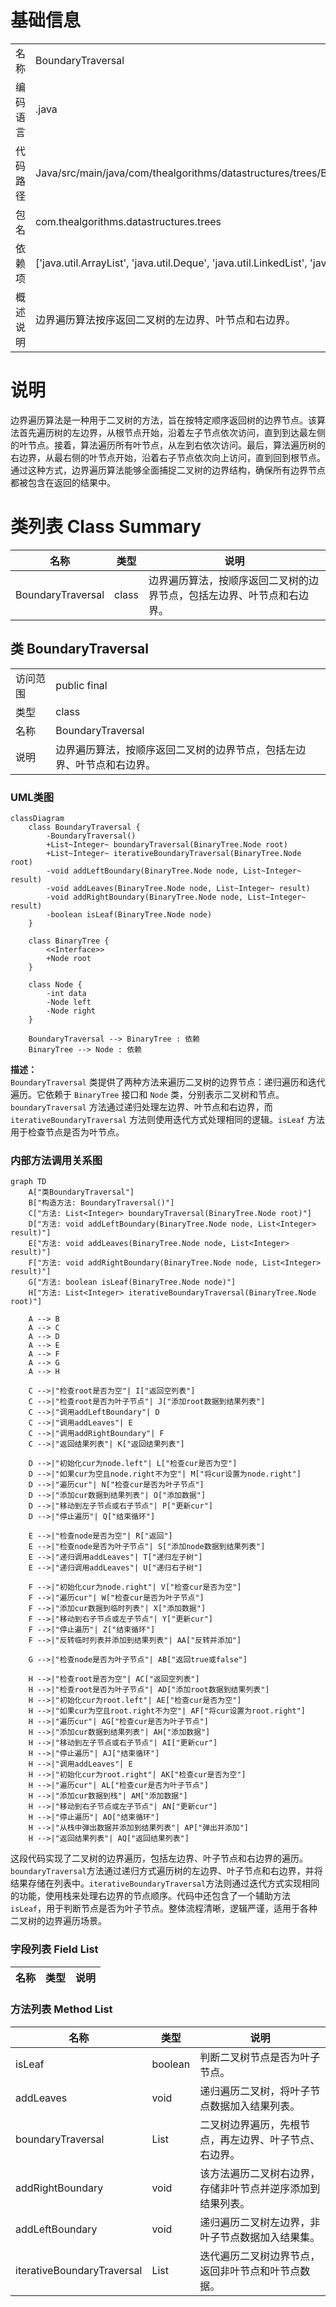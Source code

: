 # 基础信息

|      |      |
|------|------|
| 名称 | BoundaryTraversal |
| 编码语言 | .java |
| 代码路径 | Java/src/main/java/com/thealgorithms/datastructures/trees/BoundaryTraversal.java |
| 包名 | com.thealgorithms.datastructures.trees |
| 依赖项 | ['java.util.ArrayList', 'java.util.Deque', 'java.util.LinkedList', 'java.util.List'] |
| 概述说明 | 边界遍历算法按序返回二叉树的左边界、叶节点和右边界。 |

# 说明

边界遍历算法是一种用于二叉树的方法，旨在按特定顺序返回树的边界节点。该算法首先遍历树的左边界，从根节点开始，沿着左子节点依次访问，直到到达最左侧的叶节点。接着，算法遍历所有叶节点，从左到右依次访问。最后，算法遍历树的右边界，从最右侧的叶节点开始，沿着右子节点依次向上访问，直到回到根节点。通过这种方式，边界遍历算法能够全面捕捉二叉树的边界结构，确保所有边界节点都被包含在返回的结果中。

# 类列表 Class Summary

| 名称   | 类型  | 说明 |
|-------|------|-------------|
| BoundaryTraversal | class | 边界遍历算法，按顺序返回二叉树的边界节点，包括左边界、叶节点和右边界。 |



## 类 BoundaryTraversal

|      |      |
|------|------|
| 访问范围 | public final |
| 类型 | class |
| 名称 | BoundaryTraversal |
| 说明 | 边界遍历算法，按顺序返回二叉树的边界节点，包括左边界、叶节点和右边界。 |


### UML类图

```mermaid
classDiagram
    class BoundaryTraversal {
        -BoundaryTraversal()
        +List~Integer~ boundaryTraversal(BinaryTree.Node root)
        +List~Integer~ iterativeBoundaryTraversal(BinaryTree.Node root)
        -void addLeftBoundary(BinaryTree.Node node, List~Integer~ result)
        -void addLeaves(BinaryTree.Node node, List~Integer~ result)
        -void addRightBoundary(BinaryTree.Node node, List~Integer~ result)
        -boolean isLeaf(BinaryTree.Node node)
    }

    class BinaryTree {
        <<Interface>>
        +Node root
    }

    class Node {
        -int data
        -Node left
        -Node right
    }

    BoundaryTraversal --> BinaryTree : 依赖
    BinaryTree --> Node : 依赖
```

**描述：**  
`BoundaryTraversal` 类提供了两种方法来遍历二叉树的边界节点：递归遍历和迭代遍历。它依赖于 `BinaryTree` 接口和 `Node` 类，分别表示二叉树和节点。`boundaryTraversal` 方法通过递归处理左边界、叶节点和右边界，而 `iterativeBoundaryTraversal` 方法则使用迭代方式处理相同的逻辑。`isLeaf` 方法用于检查节点是否为叶节点。


### 内部方法调用关系图

```mermaid
graph TD
    A["类BoundaryTraversal"]
    B["构造方法: BoundaryTraversal()"]
    C["方法: List<Integer> boundaryTraversal(BinaryTree.Node root)"]
    D["方法: void addLeftBoundary(BinaryTree.Node node, List<Integer> result)"]
    E["方法: void addLeaves(BinaryTree.Node node, List<Integer> result)"]
    F["方法: void addRightBoundary(BinaryTree.Node node, List<Integer> result)"]
    G["方法: boolean isLeaf(BinaryTree.Node node)"]
    H["方法: List<Integer> iterativeBoundaryTraversal(BinaryTree.Node root)"]

    A --> B
    A --> C
    A --> D
    A --> E
    A --> F
    A --> G
    A --> H

    C -->|"检查root是否为空"| I["返回空列表"]
    C -->|"检查root是否为叶子节点"| J["添加root数据到结果列表"]
    C -->|"调用addLeftBoundary"| D
    C -->|"调用addLeaves"| E
    C -->|"调用addRightBoundary"| F
    C -->|"返回结果列表"| K["返回结果列表"]

    D -->|"初始化cur为node.left"| L["检查cur是否为空"]
    D -->|"如果cur为空且node.right不为空"| M["将cur设置为node.right"]
    D -->|"遍历cur"| N["检查cur是否为叶子节点"]
    D -->|"添加cur数据到结果列表"| O["添加数据"]
    D -->|"移动到左子节点或右子节点"| P["更新cur"]
    D -->|"停止遍历"| Q["结束循环"]

    E -->|"检查node是否为空"| R["返回"]
    E -->|"检查node是否为叶子节点"| S["添加node数据到结果列表"]
    E -->|"递归调用addLeaves"| T["递归左子树"]
    E -->|"递归调用addLeaves"| U["递归右子树"]

    F -->|"初始化cur为node.right"| V["检查cur是否为空"]
    F -->|"遍历cur"| W["检查cur是否为叶子节点"]
    F -->|"添加cur数据到临时列表"| X["添加数据"]
    F -->|"移动到右子节点或左子节点"| Y["更新cur"]
    F -->|"停止遍历"| Z["结束循环"]
    F -->|"反转临时列表并添加到结果列表"| AA["反转并添加"]

    G -->|"检查node是否为叶子节点"| AB["返回true或false"]

    H -->|"检查root是否为空"| AC["返回空列表"]
    H -->|"检查root是否为叶子节点"| AD["添加root数据到结果列表"]
    H -->|"初始化cur为root.left"| AE["检查cur是否为空"]
    H -->|"如果cur为空且root.right不为空"| AF["将cur设置为root.right"]
    H -->|"遍历cur"| AG["检查cur是否为叶子节点"]
    H -->|"添加cur数据到结果列表"| AH["添加数据"]
    H -->|"移动到左子节点或右子节点"| AI["更新cur"]
    H -->|"停止遍历"| AJ["结束循环"]
    H -->|"调用addLeaves"| E
    H -->|"初始化cur为root.right"| AK["检查cur是否为空"]
    H -->|"遍历cur"| AL["检查cur是否为叶子节点"]
    H -->|"添加cur数据到栈"| AM["添加数据"]
    H -->|"移动到右子节点或左子节点"| AN["更新cur"]
    H -->|"停止遍历"| AO["结束循环"]
    H -->|"从栈中弹出数据并添加到结果列表"| AP["弹出并添加"]
    H -->|"返回结果列表"| AQ["返回结果列表"]
```

这段代码实现了二叉树的边界遍历，包括左边界、叶子节点和右边界的遍历。`boundaryTraversal`方法通过递归方式遍历树的左边界、叶子节点和右边界，并将结果存储在列表中。`iterativeBoundaryTraversal`方法则通过迭代方式实现相同的功能，使用栈来处理右边界的节点顺序。代码中还包含了一个辅助方法`isLeaf`，用于判断节点是否为叶子节点。整体流程清晰，逻辑严谨，适用于各种二叉树的边界遍历场景。

### 字段列表 Field List

| 名称  | 类型  | 说明 |
|-------|-------|------|

### 方法列表 Method List

| 名称  | 类型  | 说明 |
|-------|-------|------|
| isLeaf | boolean | 判断二叉树节点是否为叶子节点。 |
| addLeaves | void | 递归遍历二叉树，将叶子节点数据加入结果列表。 |
| boundaryTraversal | List<Integer> | 二叉树边界遍历，先根节点，再左边界、叶子节点、右边界。 |
| addRightBoundary | void | 该方法遍历二叉树右边界，存储非叶节点并逆序添加到结果列表。 |
| addLeftBoundary | void | 递归遍历二叉树左边界，非叶子节点数据加入结果集。 |
| iterativeBoundaryTraversal | List<Integer> | 迭代遍历二叉树边界节点，返回非叶节点和叶节点数据。 |




